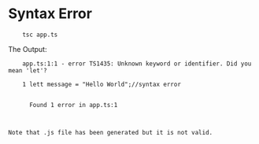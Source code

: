 # Syntax Error

		tsc app.ts

The Output:

		app.ts:1:1 - error TS1435: Unknown keyword or identifier. Did you mean 'let'?

		1 lett message = "Hello World";//syntax error
  ~~~~

		Found 1 error in app.ts:1



Note that .js file has been generated but it is not valid.
